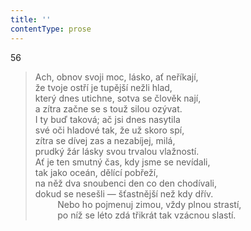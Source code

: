 ```yaml
---
title: ''
contentType: prose
---
```


56

> Ach, obnov svoji moc, lásko, ať neříkají,  
> že tvoje ostří je tupější nežli hlad,  
> který dnes utichne, sotva se člověk nají,  
> a zítra začne se s touž silou ozývat.  
> I ty buď taková; ač jsi dnes nasytila  
> své oči hladové tak, že už skoro spí,  
> zítra se dívej zas a nezabíjej, milá,  
> prudký žár lásky svou trvalou vlažností.  
> Ať je ten smutný čas, kdy jsme se nevídali,  
> tak jako oceán, dělící pobřeží,  
> na něž dva snoubenci den co den chodívali,  
> dokud se nesešli — šťastnější než kdy dřív.  
>          Nebo ho pojmenuj zimou, vždy plnou strastí,  
>          po níž se léto zdá třikrát tak vzácnou slastí.
